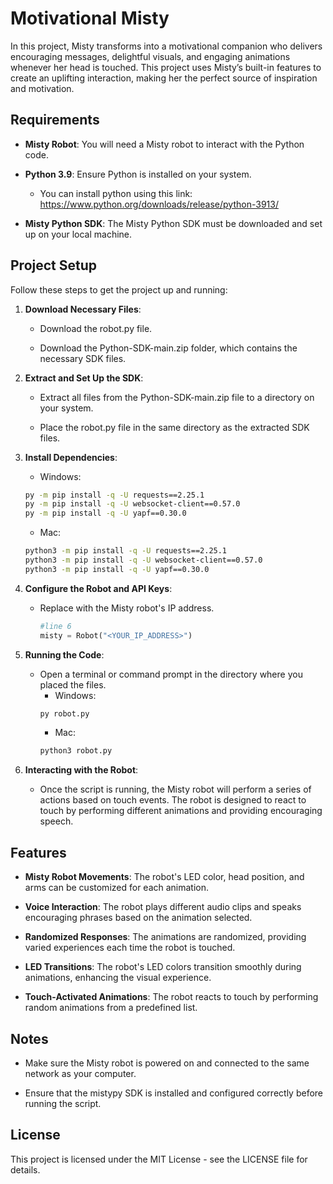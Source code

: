 Motivational Misty
==================

In this project, Misty transforms into a motivational companion who delivers encouraging messages, delightful visuals, and engaging animations whenever her head is touched. This project uses Misty’s built-in features to create an uplifting interaction, making her the perfect source of inspiration and motivation.

Requirements
------------

*   **Misty Robot**: You will need a Misty robot to interact with the Python code.
    
*   **Python 3.9**: Ensure Python is installed on your system.
    * You can install python using this link: https://www.python.org/downloads/release/python-3913/
    
*   **Misty Python SDK**: The Misty Python SDK must be downloaded and set up on your local machine.
    

Project Setup
-------------

Follow these steps to get the project up and running:

1.  **Download Necessary Files**:
    
    *   Download the robot.py file.
        
    *   Download the Python-SDK-main.zip folder, which contains the necessary SDK files.
        
2.  **Extract and Set Up the SDK**:
    
    *   Extract all files from the Python-SDK-main.zip file to a directory on your system.
        
    *   Place the robot.py file in the same directory as the extracted SDK files.
        
3.  **Install Dependencies**:

    * Windows:
    ```bash
    py -m pip install -q -U requests==2.25.1
    py -m pip install -q -U websocket-client==0.57.0
    py -m pip install -q -U yapf==0.30.0
    ```
    * Mac:
    ```bash
    python3 -m pip install -q -U requests==2.25.1
    python3 -m pip install -q -U websocket-client==0.57.0
    python3 -m pip install -q -U yapf==0.30.0
    ```   
4.  **Configure the Robot and API Keys**:
    *   Replace with the Misty robot's IP address.
        ```python
        #line 6    
        misty = Robot("<YOUR_IP_ADDRESS>")
        ```

        
5.  **Running the Code**:
    
    *   Open a terminal or command prompt in the directory where you placed the files.
        * Windows:
        ```bash    
        py robot.py
        ```
        * Mac:
        ```bash    
        python3 robot.py
        ```
6.  **Interacting with the Robot**:
    
    *   Once the script is running, the Misty robot will perform a series of actions based on touch events. The robot is designed to react to touch by performing different animations and providing encouraging speech.
        

Features
--------

*   **Misty Robot Movements**: The robot's LED color, head position, and arms can be customized for each animation.
    
*   **Voice Interaction**: The robot plays different audio clips and speaks encouraging phrases based on the animation selected.
    
*   **Randomized Responses**: The animations are randomized, providing varied experiences each time the robot is touched.
    
*   **LED Transitions**: The robot's LED colors transition smoothly during animations, enhancing the visual experience.

*   **Touch-Activated Animations**: The robot reacts to touch by performing random animations from a predefined list.
    

Notes
-----

*   Make sure the Misty robot is powered on and connected to the same network as your computer.
    
*   Ensure that the mistypy SDK is installed and configured correctly before running the script.
    

License
-------

This project is licensed under the MIT License - see the LICENSE file for details.

